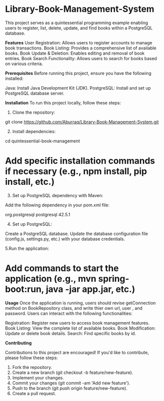 # Library-Book-Management-System
This project serves as a quintessential programming example enabling users to register, list, delete, update, and find books within a PostgreSQL database.

**Features**
User Registration: Allows users to register accounts to manage book transactions.
Book Listing: Provides a comprehensive list of available books.
Book Update & Deletion: Enables editing and removal of book entries.
Book Search Functionality: Allows users to search for books based on various criteria.

**Prerequisites**
Before running this project, ensure you have the following installed:

Java: Install Java Development Kit (JDK).
PostgreSQL: Install and set up PostgreSQL database server.

**Installation**
To run this project locally, follow these steps:

1. Clone the repository:

git clone https://github.com/Aburraq/Library-Book-Management-System.git

2. Install dependencies:


cd quintessential-book-management
# Add specific installation commands if necessary (e.g., npm install, pip install, etc.)

3. Set up PostgreSQL dependency with Maven:

Add the following dependency in your pom.xml file:

<dependency>
    <groupId>org.postgresql</groupId>
    <artifactId>postgresql</artifactId>
    <version>42.5.1</version>
</dependency>

4. Set up PostgreSQL:

Create a PostgreSQL database.
Update the database configuration file (config.js, settings.py, etc.) with your database credentials.

5.Run the application:

# Add commands to start the application (e.g., mvn spring-boot:run, java -jar app.jar, etc.)

**Usage**
Once the application is running, users should revise getConnection method on BookRepository class, and write thier own url, user , and password.
Users can interact with the following functionalities:

Registration: Register new users to access book management features.
Book Listing: View the complete list of available books.
Book Modification: Update or delete book details.
Search: Find specific books by id.

**Contributing**

Contributions to this project are encouraged! If you'd like to contribute, please follow these steps:

1. Fork the repository.
2. Create a new branch (git checkout -b feature/new-feature).
3. Implement your changes.
4. Commit your changes (git commit -am 'Add new feature').
5. Push to the branch (git push origin feature/new-feature).
6. Create a pull request.
